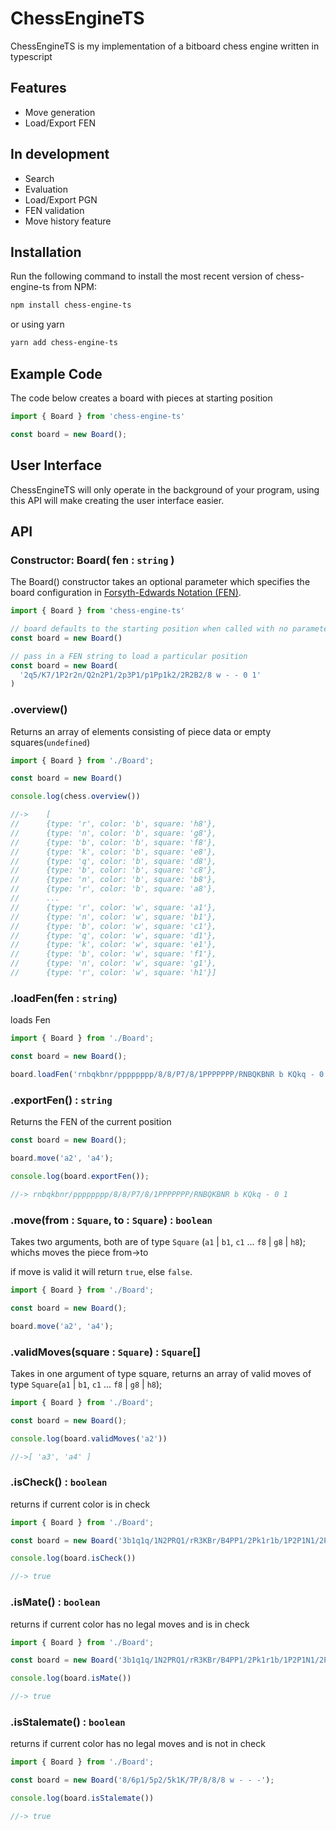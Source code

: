# ChessEngineTS

ChessEngineTS is my implementation of a bitboard chess engine written in typescript

## Features
- Move generation
- Load/Export FEN

## In development
- Search
- Evaluation 
- Load/Export PGN
- FEN validation
- Move history feature

## Installation

Run the following command to install the most recent version of chess-engine-ts from NPM:

```sh
npm install chess-engine-ts
```
or using yarn 

```sh
yarn add chess-engine-ts
```

## Example Code

The code below creates a board with pieces at starting position

```ts
import { Board } from 'chess-engine-ts'

const board = new Board();

```

## User Interface

ChessEngineTS will only operate in the background of your program, using this API will make creating the user interface easier.

## API

### Constructor: Board( fen : `string` )

The Board() constructor takes an optional parameter which specifies the board
configuration in
[Forsyth-Edwards Notation (FEN)](https://www.chess.com/terms/fen-chess).

```ts
import { Board } from 'chess-engine-ts'

// board defaults to the starting position when called with no parameters
const board = new Board()

// pass in a FEN string to load a particular position
const board = new Board(
  '2q5/K7/1P2r2n/Q2n2P1/2p3P1/p1Pp1k2/2R2B2/8 w - - 0 1'
)
```

### .overview()

Returns an array of elements consisting of piece data or empty squares(`undefined`)

```ts
import { Board } from './Board';

const board = new Board()

console.log(chess.overview())

//->    [
//      {type: 'r', color: 'b', square: 'h8'},
//      {type: 'n', color: 'b', square: 'g8'},
//      {type: 'b', color: 'b', square: 'f8'},
//      {type: 'k', color: 'b', square: 'e8'},
//      {type: 'q', color: 'b', square: 'd8'},
//      {type: 'b', color: 'b', square: 'c8'},
//      {type: 'n', color: 'b', square: 'b8'},
//      {type: 'r', color: 'b', square: 'a8'},
//      ...
//      {type: 'r', color: 'w', square: 'a1'},
//      {type: 'n', color: 'w', square: 'b1'},
//      {type: 'b', color: 'w', square: 'c1'},
//      {type: 'q', color: 'w', square: 'd1'},
//      {type: 'k', color: 'w', square: 'e1'},
//      {type: 'b', color: 'w', square: 'f1'},
//      {type: 'n', color: 'w', square: 'g1'},
//      {type: 'r', color: 'w', square: 'h1'}]
```

### .loadFen(fen : `string`)

loads Fen

```ts
import { Board } from './Board';

const board = new Board();

board.loadFen('rnbqkbnr/pppppppp/8/8/P7/8/1PPPPPPP/RNBQKBNR b KQkq - 0 1')

```

### .exportFen() : `string`

Returns the FEN of the current position

```ts
const board = new Board();

board.move('a2', 'a4');

console.log(board.exportFen());

//-> rnbqkbnr/pppppppp/8/8/P7/8/1PPPPPPP/RNBQKBNR b KQkq - 0 1
```

### .move(from : `Square`, to : `Square`) : `boolean`

Takes two arguments, both are of type `Square` (`a1` | `b1`, `c1` ... `f8` | `g8` | `h8`);
whichs moves the piece from->to

if move is valid it will return `true`, else `false`.

```ts
import { Board } from './Board';

const board = new Board();

board.move('a2', 'a4');
```

### .validMoves(square : `Square`) : `Square`[]

Takes in one argument of type square, returns an array of valid moves of type `Square`(`a1` | `b1`, `c1` ... `f8` | `g8` | `h8`);

```ts
import { Board } from './Board';

const board = new Board();

console.log(board.validMoves('a2'))

//->[ 'a3', 'a4' ]
```

### .isCheck() : `boolean`

returns if current color is in check

```ts
import { Board } from './Board';

const board = new Board('3b1q1q/1N2PRQ1/rR3KBr/B4PP1/2Pk1r1b/1P2P1N1/2P2P2/8 b - -');

console.log(board.isCheck())

//-> true
```

### .isMate() : `boolean`

returns if current color has no legal moves and is in check

```ts
import { Board } from './Board';

const board = new Board('3b1q1q/1N2PRQ1/rR3KBr/B4PP1/2Pk1r1b/1P2P1N1/2P2P2/8 b - -');

console.log(board.isMate())

//-> true
```

### .isStalemate() : `boolean`

returns if current color has no legal moves and is not in check

```ts
import { Board } from './Board';

const board = new Board('8/6p1/5p2/5k1K/7P/8/8/8 w - - -');

console.log(board.isStalemate())

//-> true
```
